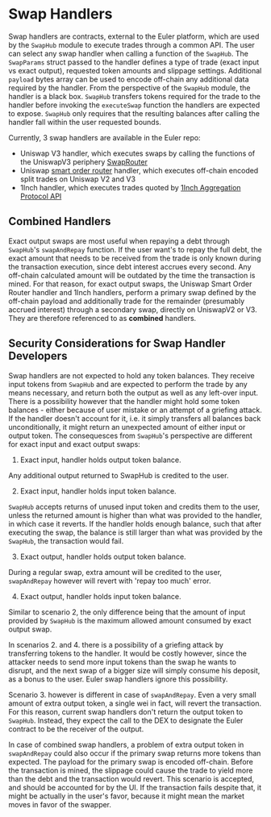 # Swap Handlers

Swap handlers are contracts, external to the Euler platform, which are used by the `SwapHub` module to execute trades through a common API.
The user can select any swap handler when calling a function of the `SwapHub`. The `SwapParams` struct passed to the handler defines a type of trade (exact input vs exact output), requested token amounts and slippage settings. Additional `payload` bytes array can be used to encode off-chain any additional data required by the handler. From the perspective of the `SwapHub` module, the handler is a black box. `SwapHub` transfers tokens required for the trade to the handler before invoking the `executeSwap` function the handlers are expected to expose. `SwapHub` only requires that the resulting balances after calling the handler fall within the user requested bounds.

Currently, 3 swap handlers are available in the Euler repo:
* Uniswap V3 handler, which executes swaps by calling the functions of the UniswapV3 periphery [SwapRouter](https://github.com/Uniswap/v3-periphery/blob/main/contracts/SwapRouter.sol)
* Uniswap [smart order router](https://github.com/Uniswap/smart-order-router) handler, which executes off-chain encoded split trades on Uniswap V2 and V3
* 1Inch handler, which executes trades quoted by [1Inch Aggregation Protocol API](https://docs.1inch.io/docs/aggregation-protocol/api/swagger)

## Combined Handlers
Exact output swaps are most useful when repaying a debt through `SwapHub`'s `swapAndRepay` function. If the user want's to repay the full debt, the exact amount
that needs to be received from the trade is only known during the transaction execution, since debt interest accrues every second. Any off-chain calculated
amount will be outdated by the time the transaction is mined. For that reason, for exact output swaps, the Uniswap Smart Order Router handler and 1Inch handlers, 
perform a primary swap defined by the off-chain payload and additionally trade for the remainder (presumably accrued interest) through a secondary swap, directly 
on UniswapV2 or V3. They are therefore referenced to as **combined** handlers.

## Security Considerations for Swap Handler Developers
Swap handlers are not expected to hold any token balances. They receive input tokens from `SwapHub` and are expected to perform the trade by any means necessary, and return both the output as well as any left-over input. There is a possibility however that the handler might hold some token balances - either because of user mistake or an attempt of a griefing attack. If the handler doesn't account for it, i.e. it simply transfers all balances back unconditionally, it might return an unexpected amount of either input or output token. The consequesces from `SwapHub`'s perspective are different for exact input and exact output swaps:

1. Exact input, handler holds output token balance.

Any additional output returned to SwapHub is credited to the user.

2. Exact input, handler holds input token balance.

`SwapHub` accepts returns of unused input token and credits them to the user, unless the returned amount is higher than what was provided to the handler, in which case it reverts. If the handler holds enough balance, such that after executing the swap, the balance is still larger than what was provided by the `SwapHub`, the transaction would fail.

3. Exact output, handler holds output token balance.

During a regular swap, extra amount will be credited to the user, `swapAndRepay` however will revert with 'repay too much' error.

4. Exact output, handler holds input token balance.

Similar to scenario 2, the only difference being that the amount of input provided by `SwapHub` is the maximum allowed amount consumed by exact output swap.

In scenarios 2. and 4. there is a possibility of a griefing attack by transferring tokens to the handler. It would be costly however, since the attacker needs to send more input tokens than the swap he wants to disrupt, and the next swap of a bigger size will simply consume his deposit, as a bonus to the user. Euler swap
handlers ignore this possibility.

Scenario 3. however is different in case of `swapAndRepay`. Even a very small amount of extra output token, a single wei in fact, will revert the transaction. For this reason, current swap handlers don't return the output token to `SwapHub`. Instead, they expect the call to the DEX to designate the Euler contract to be the receiver of the output.

In case of combined swap handlers, a problem of extra output token in `swapAndRepay` could also occur if the primary swap returns more tokens than expected. The payload for the primary swap is encoded off-chain. Before the transaction is mined, the slippage could cause the trade to yield more than the debt and the transaction would revert. This scenario is accepted, and should be accounted for by the UI. If the transaction fails despite that, it might be actually in the user's favor, because it might mean the market moves in favor of the swapper.
